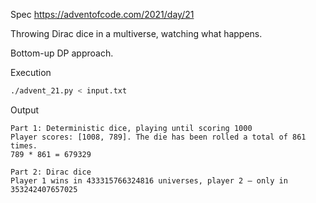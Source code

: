 Spec https://adventofcode.com/2021/day/21

Throwing Dirac dice in a multiverse, watching what happens.

Bottom-up DP approach.

Execution

```bash
./advent_21.py < input.txt
```

Output

```
Part 1: Deterministic dice, playing until scoring 1000
Player scores: [1008, 789]. The die has been rolled a total of 861 times.
789 * 861 = 679329

Part 2: Dirac dice
Player 1 wins in 433315766324816 universes, player 2 – only in 353242407657025
```

